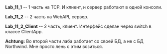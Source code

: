 **Lab_11_1** -- 1 часть на TCP. И клиент, и сервер работают в одной консоли.

**Lab_11_2** -- 2 часть на WebAPI, сервер.

**Lab_11_2_Client** -- 2 часть, клиент. Интерфейс сделан через switch в классе ClientApp.

**Achtung:** Во второй части лаба работает со своей БД, а не с БД Northwind. Мне просто лень с этим возиться.